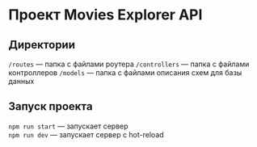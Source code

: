 # Проект Movies Explorer API

## Директории

`/routes` — папка с файлами роутера
`/controllers` — папка с файлами контроллеров
`/models` — папка с файлами описания схем для базы данных

## Запуск проекта

`npm run start` — запускает сервер  
`npm run dev` — запускает сервер с hot-reload
